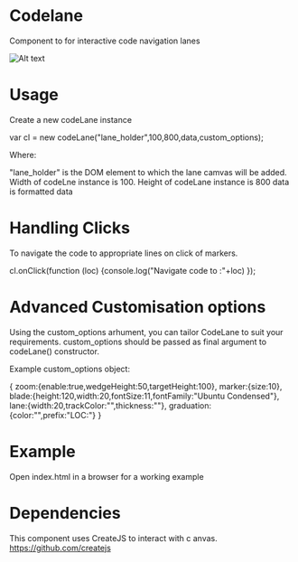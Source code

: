 # Codelane

Component to for interactive code navigation lanes

![Alt text](https://raw.githubusercontent.com/kochumvk/codelane/master/images/sample.png)


# Usage
Create a new codeLane instance

var cl = new codeLane("lane_holder",100,800,data,custom_options);

Where:

"lane_holder" is the DOM element to which the lane camvas will be added.
Width of codeLne instance is 100.
Height of codeLane instance is 800
data is formatted data

# Handling Clicks
To navigate the code to appropriate lines on click of markers.

cl.onClick(function (loc) {console.log("Navigate code to :"+loc) });

# Advanced Customisation options
 Using the custom_options arhument, you can tailor CodeLane to suit your requirements.
 custom_options should be passed as final argument to codeLane() constructor.

Example custom_options object:

 {
  zoom:{enable:true,wedgeHeight:50,targetHeight:100},
  marker:{size:10},
  blade:{height:120,width:20,fontSize:11,fontFamily:"Ubuntu Condensed"},
  lane:{width:20,trackColor:"",thickness:""},
  graduation:{color:"",prefix:"LOC:"}
}


# Example

Open index.html in a browser for a working example

# Dependencies

This component uses CreateJS to interact with c anvas.
https://github.com/createjs

